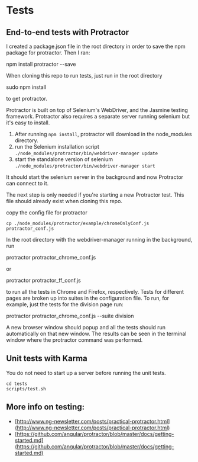 # Tests

## End-to-end tests with Protractor 

I created a package.json file in the root directory in order to save the npm package for protractor. Then I ran:

  npm install protractor --save

When cloning this repo to run tests, just run in the root directory
  
  sudo npm install

to get protractor.

Protractor is built on top of Selenium's WebDriver, and the Jasmine testing framework.  Protractor also requires a separate server running selenium but it's easy to install.

1. After running `npm install`, protractor will download in the node_modules directory.
2. run the Selenium installation script `./node_modules/protractor/bin/webdriver-manager update`
3. start the standalone version of selenium `./node_modules/protractor/bin/webdriver-manager start`

It should start the selenium server in the background and now Protractor can connect to it.

The next step is only needed if you're starting a new Protractor test. This file should already exist when cloning this repo.

copy the config file for protractor

    cp ./node_modules/protractor/example/chromeOnlyConf.js protractor_conf.js

In the root directory with the webdriver-manager running in the background, run

  protractor protractor_chrome_conf.js

or

  protractor protractor_ff_conf.js

to run all the tests in Chrome and Firefox, respectively. Tests for different pages are broken up into suites in the configuration file.  To run, for example, just the tests for the division page run:

  protractor protractor_chrome_conf.js --suite division

A new browser window should popup and all the tests should run automatically on that new window. The results can be seen in the terminal window where the protractor command was performed.

## Unit tests with Karma

You do not need to start up a server before running the unit tests.

    cd tests
    scripts/test.sh


## More info on testing:

* [http://www.ng-newsletter.com/posts/practical-protractor.html](http://www.ng-newsletter.com/posts/practical-protractor.html)
* [https://github.com/angular/protractor/blob/master/docs/getting-started.md](https://github.com/angular/protractor/blob/master/docs/getting-started.md)
